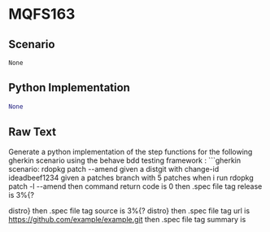# MQFS163
## Scenario
```gherkin
None
```


## Python Implementation
```python
None
```


## Raw Text
Generate a python implementation of the step functions for the following gherkin scenario using the behave bdd testing framework : ```gherkin scenario: rdopkg patch --amend given a distgit with change-id ideadbeef1234 given a patches branch with 5 patches when i run rdopkg patch -l --amend then command return code is 0 then .spec file tag release is 3%{?



distro}
then .spec file tag source is 3%{?
distro}
then .spec file tag url is https://github.com/example/example.git
then .spec file tag summary is
